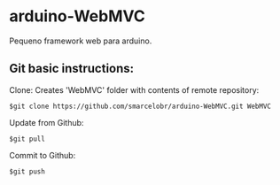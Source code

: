 # arduino-WebMVC
Pequeno framework web para arduino.

## Git basic instructions:

Clone: Creates 'WebMVC' folder with contents of remote repository:

    $git clone https://github.com/smarcelobr/arduino-WebMVC.git WebMVC

Update from Github:

    $git pull
  
Commit to Github:

    $git push
